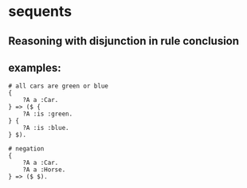 # sequents

## Reasoning with disjunction in rule conclusion

## examples:

```
# all cars are green or blue
{
    ?A a :Car.
} => ($ {
    ?A :is :green.
} {
    ?A :is :blue.
} $).
```
```
# negation
{
    ?A a :Car.
    ?A a :Horse.
} => ($ $).
```
